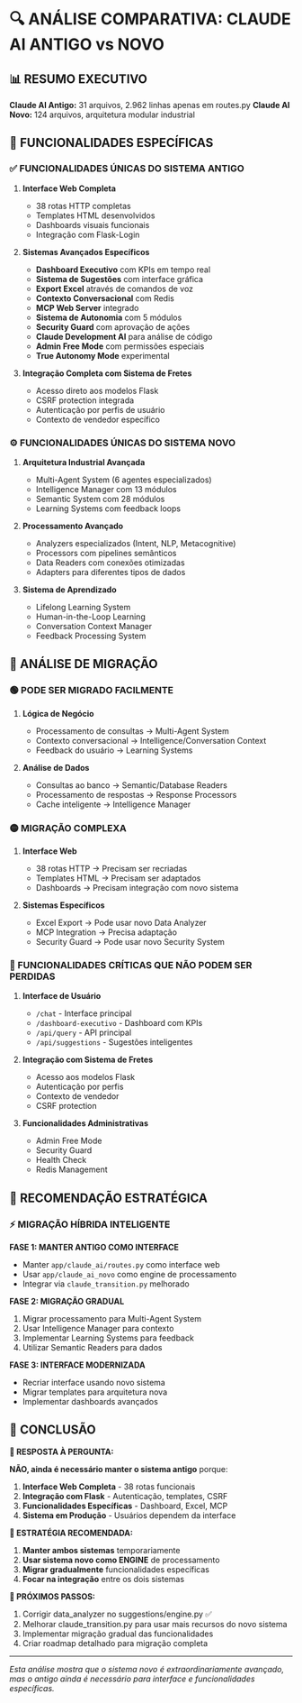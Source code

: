 # 🔍 ANÁLISE COMPARATIVA: CLAUDE AI ANTIGO vs NOVO

## 📊 RESUMO EXECUTIVO

**Claude AI Antigo:** 31 arquivos, 2.962 linhas apenas em routes.py
**Claude AI Novo:** 124 arquivos, arquitetura modular industrial

## 🎯 FUNCIONALIDADES ESPECÍFICAS

### ✅ FUNCIONALIDADES ÚNICAS DO SISTEMA ANTIGO

1. **Interface Web Completa**
   - 38 rotas HTTP completas
   - Templates HTML desenvolvidos
   - Dashboards visuais funcionais
   - Integração com Flask-Login

2. **Sistemas Avançados Específicos**
   - **Dashboard Executivo** com KPIs em tempo real
   - **Sistema de Sugestões** com interface gráfica
   - **Export Excel** através de comandos de voz
   - **Contexto Conversacional** com Redis
   - **MCP Web Server** integrado
   - **Sistema de Autonomia** com 5 módulos
   - **Security Guard** com aprovação de ações
   - **Claude Development AI** para análise de código
   - **Admin Free Mode** com permissões especiais
   - **True Autonomy Mode** experimental

3. **Integração Completa com Sistema de Fretes**
   - Acesso direto aos modelos Flask
   - CSRF protection integrada
   - Autenticação por perfis de usuário
   - Contexto de vendedor específico

### ⚙️ FUNCIONALIDADES ÚNICAS DO SISTEMA NOVO

1. **Arquitetura Industrial Avançada**
   - Multi-Agent System (6 agentes especializados)
   - Intelligence Manager com 13 módulos
   - Semantic System com 28 módulos
   - Learning Systems com feedback loops

2. **Processamento Avançado**
   - Analyzers especializados (Intent, NLP, Metacognitive)
   - Processors com pipelines semânticos
   - Data Readers com conexões otimizadas
   - Adapters para diferentes tipos de dados

3. **Sistema de Aprendizado**
   - Lifelong Learning System
   - Human-in-the-Loop Learning
   - Conversation Context Manager
   - Feedback Processing System

## 🔄 ANÁLISE DE MIGRAÇÃO

### 🟢 PODE SER MIGRADO FACILMENTE

1. **Lógica de Negócio**
   - Processamento de consultas → Multi-Agent System
   - Contexto conversacional → Intelligence/Conversation Context
   - Feedback do usuário → Learning Systems

2. **Análise de Dados**
   - Consultas ao banco → Semantic/Database Readers
   - Processamento de respostas → Response Processors
   - Cache inteligente → Intelligence Manager

### 🟡 MIGRAÇÃO COMPLEXA

1. **Interface Web**
   - 38 rotas HTTP → Precisam ser recriadas
   - Templates HTML → Precisam ser adaptados
   - Dashboards → Precisam integração com novo sistema

2. **Sistemas Específicos**
   - Excel Export → Pode usar novo Data Analyzer
   - MCP Integration → Precisa adaptação
   - Security Guard → Pode usar novo Security System

### 🔴 FUNCIONALIDADES CRÍTICAS QUE NÃO PODEM SER PERDIDAS

1. **Interface de Usuário**
   - `/chat` - Interface principal
   - `/dashboard-executivo` - Dashboard com KPIs
   - `/api/query` - API principal
   - `/api/suggestions` - Sugestões inteligentes

2. **Integração com Sistema de Fretes**
   - Acesso aos modelos Flask
   - Autenticação por perfis
   - Contexto de vendedor
   - CSRF protection

3. **Funcionalidades Administrativas**
   - Admin Free Mode
   - Security Guard
   - Health Check
   - Redis Management

## 🚀 RECOMENDAÇÃO ESTRATÉGICA

### ⚡ MIGRAÇÃO HÍBRIDA INTELIGENTE

**FASE 1: MANTER ANTIGO COMO INTERFACE**
- Manter `app/claude_ai/routes.py` como interface web
- Usar `app/claude_ai_novo` como engine de processamento
- Integrar via `claude_transition.py` melhorado

**FASE 2: MIGRAÇÃO GRADUAL**
1. Migrar processamento para Multi-Agent System
2. Usar Intelligence Manager para contexto
3. Implementar Learning Systems para feedback
4. Utilizar Semantic Readers para dados

**FASE 3: INTERFACE MODERNIZADA**
- Recriar interface usando novo sistema
- Migrar templates para arquitetura nova
- Implementar dashboards avançados

## 📝 CONCLUSÃO

**🎯 RESPOSTA À PERGUNTA:**

**NÃO, ainda é necessário manter o sistema antigo** porque:

1. **Interface Web Completa** - 38 rotas funcionais
2. **Integração com Flask** - Autenticação, templates, CSRF
3. **Funcionalidades Específicas** - Dashboard, Excel, MCP
4. **Sistema em Produção** - Usuários dependem da interface

**🔄 ESTRATÉGIA RECOMENDADA:**

1. **Manter ambos sistemas** temporariamente
2. **Usar sistema novo como ENGINE** de processamento
3. **Migrar gradualmente** funcionalidades específicas
4. **Focar na integração** entre os dois sistemas

**🚀 PRÓXIMOS PASSOS:**

1. Corrigir data_analyzer no suggestions/engine.py ✅
2. Melhorar claude_transition.py para usar mais recursos do novo sistema
3. Implementar migração gradual das funcionalidades
4. Criar roadmap detalhado para migração completa

---

*Esta análise mostra que o sistema novo é extraordinariamente avançado, mas o antigo ainda é necessário para interface e funcionalidades específicas.* 